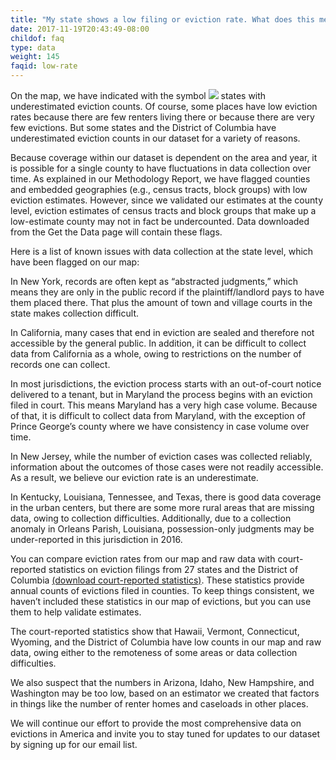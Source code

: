 ```yaml
---
title: "My state shows a low filing or eviction rate. What does this mean?"
date: 2017-11-19T20:43:49-08:00
childof: faq
type: data
weight: 145
faqid: low-rate
---
```

On the map, we have indicated with the symbol <img class="hint" src="/images/icons/hint-icon.png" /> states with underestimated eviction counts. Of course, some places have low eviction rates because there are few renters living there or because there are very few evictions. But some states and the District of Columbia have underestimated eviction counts in our dataset for a variety of reasons.

Because coverage within our dataset is dependent on the area and year, it is possible for a single county to have fluctuations in data collection over time. As explained in our Methodology Report, we have flagged counties and embedded geographies (e.g., census tracts, block groups) with low eviction estimates. However, since we validated our estimates at the county level, eviction estimates of census tracts and block groups that make up a low-estimate county may not in fact be undercounted. Data downloaded from the Get the Data page will contain these flags.

Here is a list of known issues with data collection at the state level, which have been flagged on our map:

In New York, records are often kept as “abstracted judgments,” which means they are only in the public record if the plaintiff/landlord pays to have them placed there. That plus the amount of town and village courts in the state makes collection difficult.

In California, many cases that end in eviction are sealed and therefore not accessible by the general public. In addition, it can be difficult to collect data from California as a whole, owing to restrictions on the number of records one can collect.

In most jurisdictions, the eviction process starts with an out-of-court notice delivered to a tenant, but in Maryland the process begins with an eviction filed in court. This means Maryland has a very high case volume. Because of that, it is difficult to collect data from Maryland, with the exception of Prince George’s county where we have consistency in case volume over time.

In New Jersey, while the number of eviction cases was collected reliably, information about the outcomes of those cases were not readily accessible. As a result, we believe our eviction rate is an underestimate.

In Kentucky, Louisiana, Tennessee, and Texas, there is good data coverage in the urban centers, but there are some more rural areas that are missing data, owing to collection difficulties. Additionally, due to a collection anomaly in Orleans Parish, Louisiana, possession-only judgments may be under-reported in this jurisdiction in 2016.

You can compare eviction rates from our map and raw data with court-reported statistics on eviction filings from 27 states and the District of Columbia <a href="https://data-downloads.evictionlab.org/court-reported-stats/ExtStatsFull.xlsx">(download court-reported statistics)</a>. These statistics provide annual counts of evictions filed in counties. To keep things consistent, we haven’t included these statistics in our map of evictions, but you can use them to help validate estimates.

The court-reported statistics show that Hawaii, Vermont, Connecticut, Wyoming, and the District of Columbia have low counts in our map and raw data, owing either to the remoteness of some areas or data collection difficulties.

We also suspect that the numbers in Arizona, Idaho, New Hampshire, and Washington may be too low, based on an estimator we created that factors in things like the number of renter homes and caseloads in other places. 

We will continue our effort to provide the most comprehensive data on evictions in America and invite you to stay tuned for updates to our dataset by signing up for our email list.

